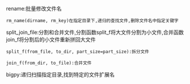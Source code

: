 rename:批量修改文件名

    rm_name(dirname, rm_key)在指定目录下,递归的查找文件,删除文件名中指定关键字
    
split_join_file:分割和合并文件,分割函数split_f将大文件分割为小文件,合并函数join_f将分割后的小文件重新拼回大文件

    split_f(from_file, to_dir, part_size=part_size):拆分文件
    
    join_f(from_dir, to_file):合并文件
    
bigpy:递归扫描指定目录,找到特定的文件扩展名
